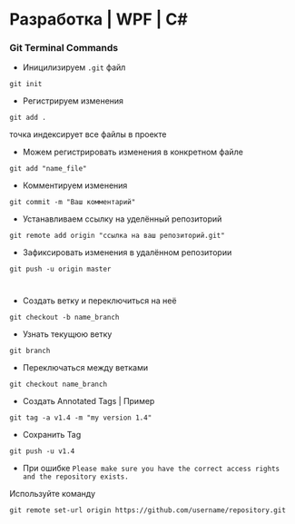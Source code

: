 # Разработка | WPF | C#

### Git Terminal Commands

+ Иницилизируем  `.git` файл
```
git init
```
+ Регистрируем изменения
```
git add .
```
точка индексирует все файлы в проекте

+ Можем регистрировать изменения в конкретном файле
```
git add "name_file"
```

+ Комментируем изменения
```
git commit -m "Ваш комментарий"
```

+ Устанавливаем ссылку на уделённый репозиторий
```
git remote add origin "ссылка на ваш репозиторий.git"
```

+ Зафиксировать изменения в удалённом репозитории
```
git push -u origin master
```
#

+ Создать ветку и переключиться на неё
```git
git checkout -b name_branch
```
+ Узнать текущюю ветку
```git
git branch
```
+ Переключаться между ветками
```
git checkout name_branch
```
+ Создать Annotated Tags | Пример
```git
git tag -a v1.4 -m "my version 1.4"
```
+ Сохранить Tag
```git
git push -u v1.4
```
+ При ошибке 
`Please make sure you have the correct access rights
and the repository exists.`

Используйте команду 
```
git remote set-url origin https://github.com/username/repository.git
```
